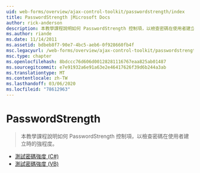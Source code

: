 ```yaml
---
uid: web-forms/overview/ajax-control-toolkit/passwordstrength/index
title: PasswordStrength |Microsoft Docs
author: rick-anderson
description: 本教學課程說明如何 PasswordStrength 控制項，以檢查密碼在使用者建立時的強程度。
ms.author: riande
ms.date: 11/14/2011
ms.assetid: bdbeb8f7-90e7-4bc5-aeb6-0f928660fb4f
msc.legacyurl: /web-forms/overview/ajax-control-toolkit/passwordstrength
msc.type: chapter
ms.openlocfilehash: 8bdccc76d606d00128281116767eaa825ab01487
ms.sourcegitcommit: e7e91932a6e91a63e2e46417626f39d6b244a3ab
ms.translationtype: MT
ms.contentlocale: zh-TW
ms.lasthandoff: 03/06/2020
ms.locfileid: "78612963"
---
```

# <a name="passwordstrength"></a>PasswordStrength

> 本教學課程說明如何 PasswordStrength 控制項，以檢查密碼在使用者建立時的強程度。

- [測試密碼強度 (C#)](testing-the-strength-of-a-password-cs.md)
- [測試密碼強度 (VB)](testing-the-strength-of-a-password-vb.md)
